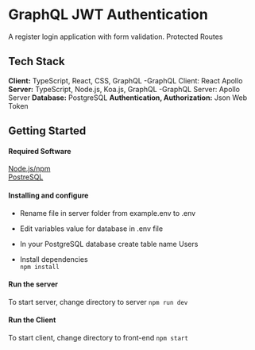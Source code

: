 # GraphQL JWT Authentication
A register login application with form validation.
Protected Routes

## Tech Stack  
**Client:** TypeScript, React, CSS, GraphQL
-GraphQL Client: React Apollo
**Server:** TypeScript, Node.js, Koa.js, GraphQL
-GraphQL Server: Apollo Server
**Database:** PostgreSQL
**Authentication, Authorization:** Json Web Token

## Getting Started

#### Required Software
[Node.js/npm](https://nodejs.org/en/)  
[PostreSQL](https://www.postgresql.org/)

#### Installing and configure

* Rename file in server folder from example.env to .env  
* Edit variables value for database in .env file  
* In your PostgreSQL database create table name Users

* Install dependencies  
```npm install```

#### Run the server
To start server, change directory to server
```npm run dev```

#### Run the Client
To start client, change directory to front-end
```npm start```